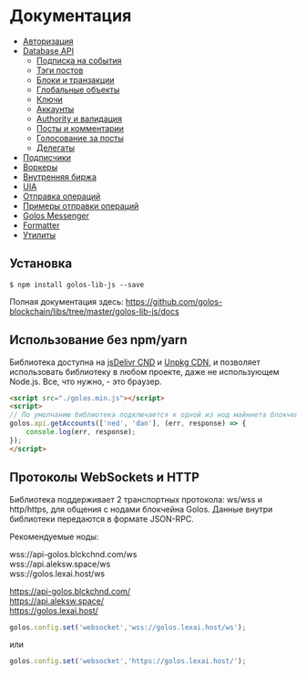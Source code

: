 # Документация

- [Авторизация](./files/auth.md)
- [Database API](./files/database.md)
    - [Подписка на события](./files/database.md#подписка-на-события)
    - [Тэги постов](./files/database.md#тэги-постов)
    - [Блоки и транзакции](./files/database.md#блоки-и-транзакции)
    - [Глобальные объекты](./files/database.md#глобальные-объекты)
    - [Ключи](./files/database.md#ключи)
    - [Аккаунты](./files/database.md#аккаунты)
    - [Authority и валидация](./files/database.md#authority-и-валидация)
    - [Посты и комментарии](./files/database.md#посты-и-комментарии)
    - [Голосование за посты](./files/database.md#голосование-за-посты)
    - [Делегаты](./files/database.md#делегаты)
- [Подписчики](./files/follow.md)
- [Воркеры](./files/workers.md)
- [Внутренняя биржа](./files/market.md)
- [UIA](./files/UIA.md)
- [Отправка операций](./files/broadcast.md)
- [Примеры отправки операций](./files/broadcast.md)
- [Golos Messenger](./files/database.md)
- [Formatter](./files/formatter.md)
- [Утилиты](./files/utils.md)

## Установка
```
$ npm install golos-lib-js --save
```

Полная документация здесь:
https://github.com/golos-blockchain/libs/tree/master/golos-lib-js/docs

## Использование без npm/yarn

Библиотека доступна на [jsDelivr CND](https://cdn.jsdelivr.net/npm/golos-lib-js@latest/dist/golos.min.js) и [Unpkg CDN](https://unpkg.com/golos-lib-js@latest/dist/golos.min.js), и позволяет использовать библиотеку в любом проекте, даже не использующем Node.js. Все, что нужно, - это браузер.

```html 
<script src="./golos.min.js"></script>
<script>
// По умолчанию библиотека подключается к одной из нод майннета блокчейна Golos
golos.api.getAccounts(['ned', 'dan'], (err, response) => {
    console.log(err, response);
});
</script>
```

## Протоколы WebSockets и HTTP

Библиотека поддерживает 2 транспортных протокола: ws/wss и http/https, для общения с нодами блокчейна Golos. Данные внутри библиотеки передаются в формате JSON-RPC.

Рекомендуемые ноды:

wss://api-golos.blckchnd.com/ws<br/>
wss://api.aleksw.space/ws<br/>
wss://golos.lexai.host/ws<br/>

https://api-golos.blckchnd.com/<br/>
https://api.aleksw.space/<br/>
https://golos.lexai.host/<br/>

```js
golos.config.set('websocket','wss://golos.lexai.host/ws');
```
или
```js
golos.config.set('websocket','https://golos.lexai.host/');
```
